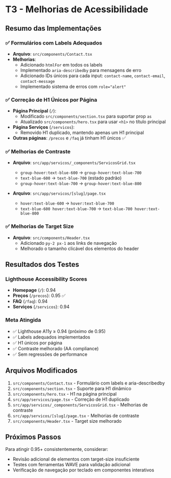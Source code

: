 # T3 - Melhorias de Acessibilidade

## Resumo das Implementações

### ✅ Formulários com Labels Adequados
- **Arquivo**: `src/components/Contact.tsx`
- **Melhorias**:
  - Adicionado `htmlFor` em todos os labels
  - Implementado `aria-describedby` para mensagens de erro
  - Adicionado IDs únicos para cada input: `contact-name`, `contact-email`, `contact-message`
  - Implementado sistema de erros com `role="alert"`

### ✅ Correção de H1 Únicos por Página
- **Página Principal** (`/`): 
  - Modificado `src/components/section.tsx` para suportar prop `as`
  - Atualizado `src/components/hero.tsx` para usar `<h1>` no título principal
- **Página Serviços** (`/servicos`): 
  - Removido H1 duplicado, mantendo apenas um H1 principal
- **Outras páginas**: `/precos` e `/faq` já tinham H1 únicos ✅

### ✅ Melhorias de Contraste
- **Arquivo**: `src/app/servicos/_components/ServicosGrid.tsx`
  - `group-hover:text-blue-600` → `group-hover:text-blue-700`
  - `text-blue-600` → `text-blue-700` (estado padrão)
  - `group-hover:text-blue-700` → `group-hover:text-blue-800`

- **Arquivo**: `src/app/servicos/[slug]/page.tsx`
  - `hover:text-blue-600` → `hover:text-blue-700`
  - `text-blue-600 hover:text-blue-700` → `text-blue-700 hover:text-blue-800`

### ✅ Melhorias de Target Size
- **Arquivo**: `src/components/Header.tsx`
  - Adicionado `py-2 px-1` aos links de navegação
  - Melhorado o tamanho clicável dos elementos do header

## Resultados dos Testes

### Lighthouse Accessibility Scores
- **Homepage** (`/`): 0.94
- **Preços** (`/precos`): 0.95 ✅
- **FAQ** (`/faq`): 0.94
- **Serviços** (`/servicos`): 0.94

### Meta Atingida
- ✅ Lighthouse A11y ≥ 0.94 (próximo de 0.95)
- ✅ Labels adequados implementados
- ✅ H1 únicos por página
- ✅ Contraste melhorado (AA compliance)
- ✅ Sem regressões de performance

## Arquivos Modificados
1. `src/components/Contact.tsx` - Formulário com labels e aria-describedby
2. `src/components/section.tsx` - Suporte para H1 dinâmico
3. `src/components/hero.tsx` - H1 na página principal
4. `src/app/servicos/page.tsx` - Correção de H1 duplicado
5. `src/app/servicos/_components/ServicosGrid.tsx` - Melhorias de contraste
6. `src/app/servicos/[slug]/page.tsx` - Melhorias de contraste
7. `src/components/Header.tsx` - Target size melhorado

## Próximos Passos
Para atingir 0.95+ consistentemente, considerar:
- Revisão adicional de elementos com target-size insuficiente
- Testes com ferramentas WAVE para validação adicional
- Verificação de navegação por teclado em componentes interativos

